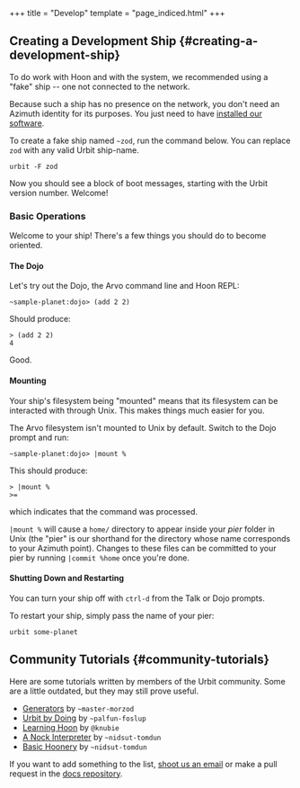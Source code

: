 +++
title = "Develop"
template = "page_indiced.html"
+++

## Creating a Development Ship {#creating-a-development-ship}

To do work with Hoon and with the system, we recommended using a "fake" ship -- one not connected to the network.

Because such a ship has no presence on the network, you don't need an Azimuth identity for its purposes. You just need to have [installed our software](/install).

To create a fake ship named `~zod`, run the command below. You can replace `zod` with any valid Urbit ship-name.

```
urbit -F zod
```

Now you should see a block of boot messages, starting with the Urbit version number. Welcome!

### Basic Operations

Welcome to your ship! There's a few things you should do to become oriented.

#### The Dojo

Let's try out the Dojo, the Arvo command line and Hoon REPL:

```
~sample-planet:dojo> (add 2 2)
```

Should produce:

```
> (add 2 2)
4
```

Good.

#### Mounting

Your ship's filesystem being "mounted" means that its filesystem can be interacted with through Unix. This makes things much easier for you.

The Arvo filesystem isn't mounted to Unix by default. Switch to the Dojo prompt and run:

```
~sample-planet:dojo> |mount %
```

This should produce:

```
> |mount %
>=
```

which indicates that the command was processed.

`|mount %` will cause a `home/` directory to appear inside your _pier_ folder in Unix (the "pier" is our shorthand for the directory whose name corresponds to your Azimuth point). Changes to these files can be committed to your pier by running `|commit %home` once you're done.

#### Shutting Down and Restarting

You can turn your ship off with `ctrl-d` from the Talk or Dojo prompts.

To restart your ship, simply pass the name of your pier:

```
urbit some-planet
```

## Community Tutorials {#community-tutorials}

Here are some tutorials written by members of the Urbit community. Some are a little outdated, but they may still prove useful.

- [Generators](https://github.com/joemfb/mardev/tree/master/docs/gen) by `~master-morzod`
- [Urbit by Doing](https://github.com/Fang-/Urbit-By-Doing) by `~palfun-foslup`
- [Learning Hoon](https://github.com/knubie/learning-hoon) by `@knubie`
- [A Nock Interpreter](https://jtobin.io/nock) by `~nidsut-tomdun`
- [Basic Hoonery](https://jtobin.io/basic-hoonery) by `~nidsut-tomdun`

If you want to add something to the list, [shoot us an email](mailto:support@urbit.org) or make a pull request in the [docs repository](https://github.com/urbit/docs).